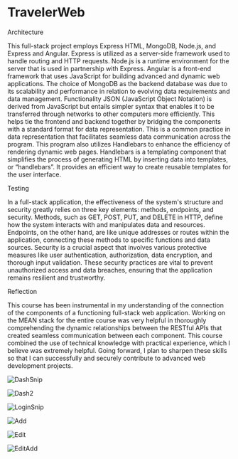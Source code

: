 # TravelerWeb

Architecture

This full-stack project employs Express HTML, MongoDB, Node.js, and Express and Angular.  Express is utilized as a server-side framework used to handle routing and HTTP requests.  Node.js is a runtime environment for the server that is used in partnership with Express. Angular is a front-end framework that uses JavaScript for building advanced and dynamic web applications. The choice of MongoDB as the backend database was due to its scalability and performance in relation to evolving data requirements and data management. 
Functionality
JSON (JavaScript Object Notation) is derived from JavaScript but entails simpler syntax that enables it to be transferred through networks to other computers more efficiently. This helps tie the frontend and backend together by bridging the components with a standard format for data representation. This is a common practice in data representation that facilitates seamless data communication across the program. 
This program also utilizes Handlebars to enhance the efficiency of rendering dynamic web pages. Handlebars is a templating component that simplifies the process of generating HTML by inserting data into templates, or “handlebars”. It provides an efficient way to create reusable templates for the user interface.


Testing

In a full-stack application, the effectiveness of the system's structure and security greatly relies on three key elements: methods, endpoints, and security. Methods, such as GET, POST, PUT, and DELETE in HTTP, define how the system interacts with and manipulates data and resources. Endpoints, on the other hand, are like unique addresses or routes within the application, connecting these methods to specific functions and data sources. Security is a crucial aspect that involves various protective measures like user authentication, authorization, data encryption, and thorough input validation. These security practices are vital to prevent unauthorized access and data breaches, ensuring that the application remains resilient and trustworthy.


Reflection

This course has been instrumental in my understanding of the connection of the components of a functioning full-stack web application. Working on the MEAN stack for the entire course was very helpful in thoroughly comprehending the dynamic relationships between the RESTful APIs that created seamless communication between each component. This course combined the use of technical knowledge with practical experience, which I believe was extremely helpful.  Going forward, I plan to sharpen these skills so that I can successfully and securely contribute to advanced web development projects. 

![DashSnip](https://github.com/Kyle-Conley/TravelerWeb/assets/101020171/778cdf4a-e443-4586-bdb0-7cab86582f2f)


![Dash2](https://github.com/Kyle-Conley/TravelerWeb/assets/101020171/df5f0bac-1fef-4d27-b975-dfeff589dc91)

![LoginSnip](https://github.com/Kyle-Conley/TravelerWeb/assets/101020171/323a32e4-bde5-4368-89eb-08360b41c912)

![Add](https://github.com/Kyle-Conley/TravelerWeb/assets/101020171/2e58a064-6e75-4f5f-8a60-b390e7008f0a)


![Edit](https://github.com/Kyle-Conley/TravelerWeb/assets/101020171/8c2e0310-ae9d-4de1-a93d-7f2ae1604ed6)


![EditAdd](https://github.com/Kyle-Conley/TravelerWeb/assets/101020171/61d94b0c-8bce-40e4-88b1-ddaa5694fd74)


